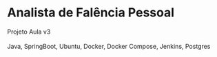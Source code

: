# Analista de Falência Pessoal

Projeto Aula v3
<br> <br>
Java, SpringBoot, Ubuntu, Docker, Docker Compose, Jenkins, Postgres
